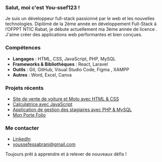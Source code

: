 ### Salut, moi c'est You-ssef123 !

Je suis un développeur full-stack passionné par le web et les nouvelles technologies. Diplômé de la 2ème année en développement Full-Stack à l’OFPPT NTIC Rabat, je débute actuellement ma 3ème année de licence . J'aime créer des applications web performantes et bien conçues. 

###  Compétences
- **Langages** : HTML, CSS, JavaScript, PHP, MySQL
- **Frameworks & Bibliothèques** : React, Laravel
- **Outils** : Git, GitHub, Visual Studio Code, Figma , XAMPP
- **Autres** : Word, Excel, Canva

###  Projets récents
- [Site de vente de voiture et Moto avec HTML & CSS](https://github.com/You-ssef123/YSF_MARKET.git)
- [Calculatrice avec JavaScript](https://github.com/You-ssef123/Calculator.git)
- [Application de gestion des stagiaires avec PHP & MySQL](https://github.com/You-ssef123/Gestion-des-stages-et-des-stagiaires.git)
- [Mon Porte Folio]([https://github.com/You-ssef123/Gestion-des-stages-et-des-stagiaires.git](https://github.com/You-ssef123/PorteFolio))

###  Me contacter
-  [LinkedIn](www.linkedin.com/in/youssef-essabrani)
-  youssefessabrani@gmail.com

 Toujours prêt à apprendre et à relever de nouveaux défis !
